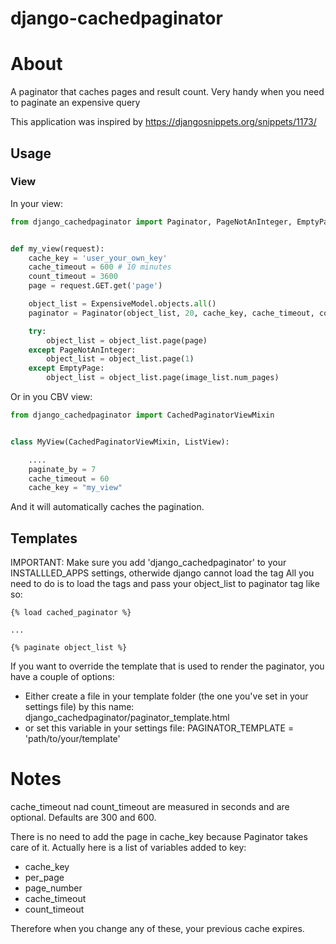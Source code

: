 django-cachedpaginator
============

# About

A paginator that caches pages and result count. Very handy when you need to paginate an expensive query

This application was inspired by https://djangosnippets.org/snippets/1173/

## Usage

### View

In your view:

```python
from django_cachedpaginator import Paginator, PageNotAnInteger, EmptyPage


def my_view(request):
    cache_key = 'user_your_own_key'
    cache_timeout = 600 # 10 minutes
    count_timeout = 3600
    page = request.GET.get('page')

    object_list = ExpensiveModel.objects.all()
    paginator = Paginator(object_list, 20, cache_key, cache_timeout, count_timeout)

    try:
        object_list = object_list.page(page)
    except PageNotAnInteger:
        object_list = object_list.page(1)
    except EmptyPage:
        object_list = object_list.page(image_list.num_pages)
```

Or in you CBV view:

```python
from django_cachedpaginator import CachedPaginatorViewMixin


class MyView(CachedPaginatorViewMixin, ListView):

    ....
    paginate_by = 7
    cache_timeout = 60
    cache_key = "my_view"
```

And it will automatically caches the pagination.


## Templates

IMPORTANT: Make sure you add 'django_cachedpaginator' to your INSTALLLED_APPS settings, otherwide django cannot load the tag
All you need to do is to load the tags and pass your object_list to paginator tag like so:

```twig
{% load cached_paginator %}

...

{% paginate object_list %}
```

If you want to override the template that is used to render the paginator, you have a couple of options:
* Either create a file in your template folder (the one you've set in your settings file) by this name: django_cachedpaginator/paginator_template.html
* or set this variable in your settings file: PAGINATOR_TEMPLATE = 'path/to/your/template'
# Notes

cache_timeout nad count_timeout are measured in seconds and are optional. Defaults are 300 and 600.

There is no need to add the page in cache_key because Paginator takes care of it. Actually here is a list of variables added to key:

* cache_key
* per_page
* page_number
* cache_timeout
* count_timeout

Therefore when you change any of these, your previous cache expires.

